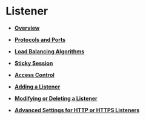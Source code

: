 # Listener<a name="EN-US_TOPIC_0091131454"></a>

-   **[Overview](overview-1.md)**  

-   **[Protocols and Ports](protocols-and-ports.md)**  

-   **[Load Balancing Algorithms](load-balancing-algorithms.md)**  

-   **[Sticky Session](sticky-session.md)**  

-   **[Access Control](access-control.md)**  

-   **[Adding a Listener](adding-a-listener.md)**  

-   **[Modifying or Deleting a Listener](modifying-or-deleting-a-listener.md)**  

-   **[Advanced Settings for HTTP or HTTPS Listeners](advanced-settings-for-http-or-https-listeners.md)**  


